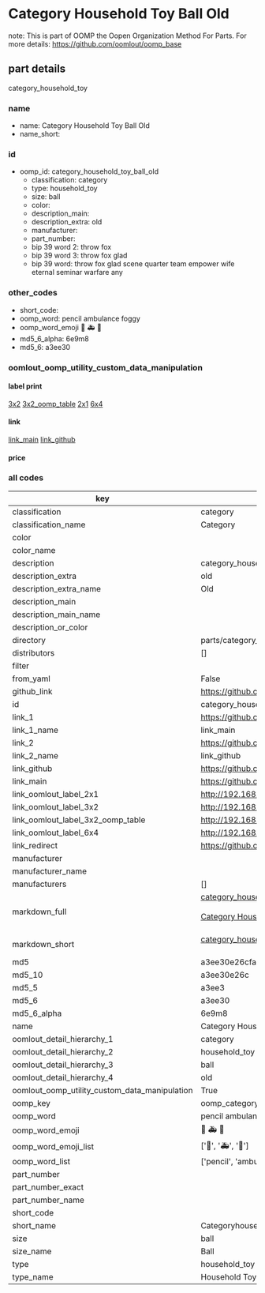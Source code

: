 # Category Household Toy Ball Old  

note: This is part of OOMP the Oopen Organization Method For Parts. For more details: https://github.com/oomlout/oomp_base

##  part details
  



category_household_toy



### name
* name: Category Household Toy Ball Old
* name_short: 
### id
* oomp_id: category_household_toy_ball_old
  * classification: category
  * type: household_toy
  * size: ball
  * color: 
  * description_main: 
  * description_extra: old
  * manufacturer: 
  * part_number: 
  * bip 39 word 2: throw fox
  * bip 39 word 3: throw fox glad
  * bip 39 word: throw fox glad scene quarter team empower wife eternal seminar warfare any

### other_codes
* short_code: 
* oomp_word: pencil ambulance foggy
* oomp_word_emoji :pencil: :ambulance: :foggy:
* md5_6_alpha: 6e9m8
* md5_6: a3ee30






### oomlout_oomp_utility_custom_data_manipulation
#### label print
[3x2](http://192.168.1.245:1112/?label=oomp%206e9m8)
[3x2_oomp_table](http://192.168.1.108:1112/?label=oomp%206e9m8)
[2x1](http://192.168.1.242:1112/?label=oomp%206e9m8)
[6x4](http://192.168.1.55:1112/?label=oomp%206e9m8)    

#### link

[link_main](https://github.com/oomlout/oomlout_oomp_version_1_messy/tree/main/parts/category_household_toy_ball_old) [link_github](https://github.com/oomlout/oomlout_oomp_version_1_messy/tree/main/parts/category_household_toy_ball_old)                             

#### price







### all codes 
| key | value |  
| --- | --- |  
| classification | category |  
| classification_name | Category |  
| color |  |  
| color_name |  |  
| description | category_household_toy |  
| description_extra | old |  
| description_extra_name | Old |  
| description_main |  |  
| description_main_name |  |  
| description_or_color |   |  
| directory | parts/category_household_toy_ball_old |  
| distributors | [] |  
| filter |  |  
| from_yaml | False |  
| github_link | https://github.com/oomlout/oomlout_oomp_part_src/tree/main/parts/category_household_toy_ball_old |  
| id | category_household_toy_ball_old |  
| link_1 | https://github.com/oomlout/oomlout_oomp_version_1_messy/tree/main/parts/category_household_toy_ball_old |  
| link_1_name | link_main |  
| link_2 | https://github.com/oomlout/oomlout_oomp_version_1_messy/tree/main/parts/category_household_toy_ball_old |  
| link_2_name | link_github |  
| link_github | https://github.com/oomlout/oomlout_oomp_version_1_messy/tree/main/parts/category_household_toy_ball_old |  
| link_main | https://github.com/oomlout/oomlout_oomp_version_1_messy/tree/main/parts/category_household_toy_ball_old |  
| link_oomlout_label_2x1 | http://192.168.1.242:1112/?label=oomp%206e9m8 |  
| link_oomlout_label_3x2 | http://192.168.1.245:1112/?label=oomp%206e9m8 |  
| link_oomlout_label_3x2_oomp_table | http://192.168.1.108:1112/?label=oomp%206e9m8 |  
| link_oomlout_label_6x4 | http://192.168.1.55:1112/?label=oomp%206e9m8 |  
| link_redirect | https://github.com/oomlout/oomlout_oomp_version_1_messy/tree/main/parts/category_household_toy_ball_old |  
| manufacturer |  |  
| manufacturer_name |  |  
| manufacturers | [] |  
| markdown_full | [category_household_toy_ball_old](none)<br>[](none)<br>[Category Household Toy Ball Old](none)<br><br> |  
| markdown_short | [category_household_toy_ball_old](none)<br><br> |  
| md5 | a3ee30e26cfae9237ad7bc08c517170a |  
| md5_10 | a3ee30e26c |  
| md5_5 | a3ee3 |  
| md5_6 | a3ee30 |  
| md5_6_alpha | 6e9m8 |  
| name | Category Household Toy Ball Old |  
| oomlout_detail_hierarchy_1 | category |  
| oomlout_detail_hierarchy_2 | household_toy |  
| oomlout_detail_hierarchy_3 | ball |  
| oomlout_detail_hierarchy_4 | old |  
| oomlout_oomp_utility_custom_data_manipulation | True |  
| oomp_key | oomp_category_household_toy_ball_old |  
| oomp_word | pencil ambulance foggy |  
| oomp_word_emoji | :pencil: :ambulance: :foggy: |  
| oomp_word_emoji_list | [':pencil:', ':ambulance:', ':foggy:'] |  
| oomp_word_list | ['pencil', 'ambulance', 'foggy'] |  
| part_number |  |  
| part_number_exact |  |  
| part_number_name |  |  
| short_code |  |  
| short_name | Categoryhouseholdtoy |  
| size | ball |  
| size_name | Ball |  
| type | household_toy |  
| type_name | Household Toy |  
